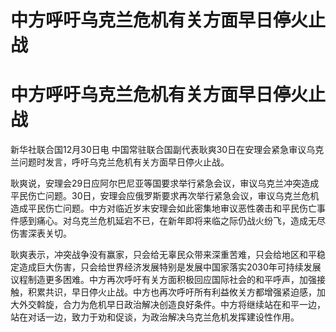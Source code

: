 # 中方呼吁乌克兰危机有关方面早日停火止战

# 中方呼吁乌克兰危机有关方面早日停火止战

新华社联合国12月30日电 中国常驻联合国副代表耿爽30日在安理会紧急审议乌克兰问题时发言，呼吁乌克兰危机有关方面早日停火止战。

耿爽说，安理会29日应阿尔巴尼亚等国要求举行紧急会议，审议乌克兰冲突造成平民伤亡问题。30日，安理会应俄罗斯要求再次举行紧急会议，审议乌克兰危机造成平民伤亡问题。中方对临近岁末安理会如此密集地审议恶性袭击和平民伤亡事件感到痛心。对乌克兰危机延宕不已，在新年即将来临之际仍战火纷飞，造成无尽伤害深表关切。

耿爽表示，冲突战争没有赢家，只会给无辜民众带来深重苦难，只会给地区和平稳定造成巨大伤害，只会给世界经济发展特别是发展中国家落实2030年可持续发展议程制造更多困难。中方再次呼吁有关方面积极回应国际社会的和平呼声，加强接触，积累共识，早日停火止战。中方也再次呼吁所有利益攸关方都增强紧迫感，加大外交斡旋，合力为危机早日政治解决创造良好条件。中方将继续站在和平一边，站在对话一边，致力于劝和促谈，为政治解决乌克兰危机发挥建设性作用。

